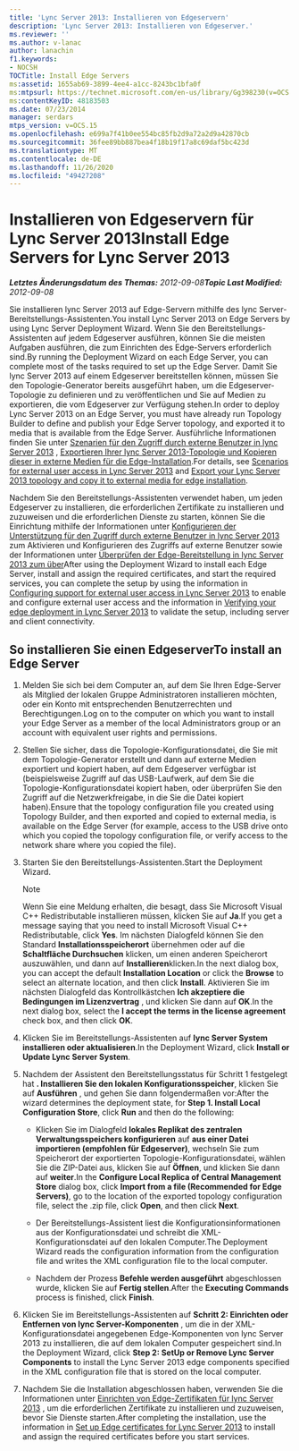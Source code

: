 ```yaml
---
title: 'Lync Server 2013: Installieren von Edgeservern'
description: 'Lync Server 2013: Installieren von Edgeserver.'
ms.reviewer: ''
ms.author: v-lanac
author: lanachin
f1.keywords:
- NOCSH
TOCTitle: Install Edge Servers
ms:assetid: 1655ab69-3899-4ee4-a1cc-8243bc1bfa0f
ms:mtpsurl: https://technet.microsoft.com/en-us/library/Gg398230(v=OCS.15)
ms:contentKeyID: 48183503
ms.date: 07/23/2014
manager: serdars
mtps_version: v=OCS.15
ms.openlocfilehash: e699a7f41b0ee554bc85fb2d9a72a2d9a42870cb
ms.sourcegitcommit: 36fee89bb887bea4f18b19f17a8c69daf5bc423d
ms.translationtype: MT
ms.contentlocale: de-DE
ms.lasthandoff: 11/26/2020
ms.locfileid: "49427208"
---
```

# <a name="install-edge-servers-for-lync-server-2013"></a><span data-ttu-id="8bae0-103">Installieren von Edgeservern für Lync Server 2013</span><span class="sxs-lookup"><span data-stu-id="8bae0-103">Install Edge Servers for Lync Server 2013</span></span>

<div data-xmlns="http://www.w3.org/1999/xhtml">

<div class="topic" data-xmlns="http://www.w3.org/1999/xhtml" data-msxsl="urn:schemas-microsoft-com:xslt" data-cs="https://msdn.microsoft.com/">

<div data-asp="https://msdn2.microsoft.com/asp">



</div>

<div id="mainSection">

<div id="mainBody"><span data-ttu-id="8bae0-104">

<span> </span></span><span class="sxs-lookup"><span data-stu-id="8bae0-104">

<span> </span></span></span>

<span data-ttu-id="8bae0-105">_**Letztes Änderungsdatum des Themas:** 2012-09-08_</span><span class="sxs-lookup"><span data-stu-id="8bae0-105">_**Topic Last Modified:** 2012-09-08_</span></span>

<span data-ttu-id="8bae0-106">Sie installieren lync Server 2013 auf Edge-Servern mithilfe des lync Server-Bereitstellungs-Assistenten.</span><span class="sxs-lookup"><span data-stu-id="8bae0-106">You install Lync Server 2013 on Edge Servers by using Lync Server Deployment Wizard.</span></span> <span data-ttu-id="8bae0-107">Wenn Sie den Bereitstellungs-Assistenten auf jedem Edgeserver ausführen, können Sie die meisten Aufgaben ausführen, die zum Einrichten des Edge-Servers erforderlich sind.</span><span class="sxs-lookup"><span data-stu-id="8bae0-107">By running the Deployment Wizard on each Edge Server, you can complete most of the tasks required to set up the Edge Server.</span></span> <span data-ttu-id="8bae0-108">Damit Sie lync Server 2013 auf einem Edgeserver bereitstellen können, müssen Sie den Topologie-Generator bereits ausgeführt haben, um die Edgeserver-Topologie zu definieren und zu veröffentlichen und Sie auf Medien zu exportieren, die vom Edgeserver zur Verfügung stehen.</span><span class="sxs-lookup"><span data-stu-id="8bae0-108">In order to deploy Lync Server 2013 on an Edge Server, you must have already run Topology Builder to define and publish your Edge Server topology, and exported it to media that is available from the Edge Server.</span></span> <span data-ttu-id="8bae0-109">Ausführliche Informationen finden Sie unter [Szenarien für den Zugriff durch externe Benutzer in lync Server 2013](lync-server-2013-scenarios-for-external-user-access.md) , [Exportieren Ihrer lync Server 2013-Topologie und Kopieren dieser in externe Medien für die Edge-Installation](lync-server-2013-export-your-topology-and-copy-it-to-external-media-for-edge-installation.md).</span><span class="sxs-lookup"><span data-stu-id="8bae0-109">For details, see [Scenarios for external user access in Lync Server 2013](lync-server-2013-scenarios-for-external-user-access.md) and [Export your Lync Server 2013 topology and copy it to external media for edge installation](lync-server-2013-export-your-topology-and-copy-it-to-external-media-for-edge-installation.md).</span></span>

<span data-ttu-id="8bae0-110">Nachdem Sie den Bereitstellungs-Assistenten verwendet haben, um jeden Edgeserver zu installieren, die erforderlichen Zertifikate zu installieren und zuzuweisen und die erforderlichen Dienste zu starten, können Sie die Einrichtung mithilfe der Informationen unter [Konfigurieren der Unterstützung für den Zugriff durch externe Benutzer in lync Server 2013](lync-server-2013-configuring-support-for-external-user-access.md) zum Aktivieren und Konfigurieren des Zugriffs auf externe Benutzer sowie der Informationen unter [Überprüfen der Edge-Bereitstellung in lync Server 2013 zum über](lync-server-2013-verifying-your-edge-deployment.md)</span><span class="sxs-lookup"><span data-stu-id="8bae0-110">After using the Deployment Wizard to install each Edge Server, install and assign the required certificates, and start the required services, you can complete the setup by using the information in [Configuring support for external user access in Lync Server 2013](lync-server-2013-configuring-support-for-external-user-access.md) to enable and configure external user access and the information in [Verifying your edge deployment in Lync Server 2013](lync-server-2013-verifying-your-edge-deployment.md) to validate the setup, including server and client connectivity.</span></span>

<div>

## <a name="to-install-an-edge-server"></a><span data-ttu-id="8bae0-111">So installieren Sie einen Edgeserver</span><span class="sxs-lookup"><span data-stu-id="8bae0-111">To install an Edge Server</span></span>

1.  <span data-ttu-id="8bae0-112">Melden Sie sich bei dem Computer an, auf dem Sie Ihren Edge-Server als Mitglied der lokalen Gruppe Administratoren installieren möchten, oder ein Konto mit entsprechenden Benutzerrechten und Berechtigungen.</span><span class="sxs-lookup"><span data-stu-id="8bae0-112">Log on to the computer on which you want to install your Edge Server as a member of the local Administrators group or an account with equivalent user rights and permissions.</span></span>

2.  <span data-ttu-id="8bae0-113">Stellen Sie sicher, dass die Topologie-Konfigurationsdatei, die Sie mit dem Topologie-Generator erstellt und dann auf externe Medien exportiert und kopiert haben, auf dem Edgeserver verfügbar ist (beispielsweise Zugriff auf das USB-Laufwerk, auf dem Sie die Topologie-Konfigurationsdatei kopiert haben, oder überprüfen Sie den Zugriff auf die Netzwerkfreigabe, in die Sie die Datei kopiert haben).</span><span class="sxs-lookup"><span data-stu-id="8bae0-113">Ensure that the topology configuration file you created using Topology Builder, and then exported and copied to external media, is available on the Edge Server (for example, access to the USB drive onto which you copied the topology configuration file, or verify access to the network share where you copied the file).</span></span>

3.  <span data-ttu-id="8bae0-114">Starten Sie den Bereitstellungs-Assistenten.</span><span class="sxs-lookup"><span data-stu-id="8bae0-114">Start the Deployment Wizard.</span></span>
    
    <div>
    

    > [!NOTE]  
    > <span data-ttu-id="8bae0-115">Wenn Sie eine Meldung erhalten, die besagt, dass Sie Microsoft Visual C++ Redistributable installieren müssen, klicken Sie auf <STRONG>Ja</STRONG>.</span><span class="sxs-lookup"><span data-stu-id="8bae0-115">If you get a message saying that you need to install Microsoft Visual C++ Redistributable, click <STRONG>Yes</STRONG>.</span></span> <span data-ttu-id="8bae0-116">Im nächsten Dialogfeld können Sie den Standard <STRONG>Installationsspeicherort</STRONG> übernehmen oder auf die <STRONG>Schaltfläche Durchsuchen</STRONG> klicken, um einen anderen Speicherort auszuwählen, und dann auf <STRONG>Installieren</STRONG>klicken.</span><span class="sxs-lookup"><span data-stu-id="8bae0-116">In the next dialog box, you can accept the default <STRONG>Installation Location</STRONG> or click the <STRONG>Browse</STRONG> to select an alternate location, and then click <STRONG>Install</STRONG>.</span></span> <span data-ttu-id="8bae0-117">Aktivieren Sie im nächsten Dialogfeld das Kontrollkästchen <STRONG>Ich akzeptiere die Bedingungen im Lizenzvertrag</STRONG> , und klicken Sie dann auf <STRONG>OK</STRONG>.</span><span class="sxs-lookup"><span data-stu-id="8bae0-117">In the next dialog box, select the <STRONG>I accept the terms in the license agreement</STRONG> check box, and then click <STRONG>OK</STRONG>.</span></span>

    
    </div>

4.  <span data-ttu-id="8bae0-118">Klicken Sie im Bereitstellungs-Assistenten auf **lync Server System installieren oder aktualisieren**.</span><span class="sxs-lookup"><span data-stu-id="8bae0-118">In the Deployment Wizard, click **Install or Update Lync Server System**.</span></span>

5.  <span data-ttu-id="8bae0-119">Nachdem der Assistent den Bereitstellungsstatus für Schritt 1 festgelegt hat **. Installieren Sie den lokalen Konfigurationsspeicher**, klicken Sie auf **Ausführen** , und gehen Sie dann folgendermaßen vor:</span><span class="sxs-lookup"><span data-stu-id="8bae0-119">After the wizard determines the deployment state, for **Step 1. Install Local Configuration Store**, click **Run** and then do the following:</span></span>
    
      - <span data-ttu-id="8bae0-120">Klicken Sie im Dialogfeld **lokales Replikat des zentralen Verwaltungsspeichers konfigurieren** auf **aus einer Datei importieren (empfohlen für Edgeserver)**, wechseln Sie zum Speicherort der exportierten Topologie-Konfigurationsdatei, wählen Sie die ZIP-Datei aus, klicken Sie auf **Öffnen**, und klicken Sie dann auf **weiter**.</span><span class="sxs-lookup"><span data-stu-id="8bae0-120">In the **Configure Local Replica of Central Management Store** dialog box, click **Import from a file (Recommended for Edge Servers)**, go to the location of the exported topology configuration file, select the .zip file, click **Open**, and then click **Next**.</span></span>
    
      - <span data-ttu-id="8bae0-121">Der Bereitstellungs-Assistent liest die Konfigurationsinformationen aus der Konfigurationsdatei und schreibt die XML-Konfigurationsdatei auf den lokalen Computer.</span><span class="sxs-lookup"><span data-stu-id="8bae0-121">The Deployment Wizard reads the configuration information from the configuration file and writes the XML configuration file to the local computer.</span></span>
    
      - <span data-ttu-id="8bae0-122">Nachdem der Prozess **Befehle werden ausgeführt** abgeschlossen wurde, klicken Sie auf **Fertig stellen**.</span><span class="sxs-lookup"><span data-stu-id="8bae0-122">After the **Executing Commands** process is finished, click **Finish**.</span></span>

6.  <span data-ttu-id="8bae0-123">Klicken Sie im Bereitstellungs-Assistenten auf **Schritt 2: Einrichten oder Entfernen von lync Server-Komponenten** , um die in der XML-Konfigurationsdatei angegebenen Edge-Komponenten von lync Server 2013 zu installieren, die auf dem lokalen Computer gespeichert sind.</span><span class="sxs-lookup"><span data-stu-id="8bae0-123">In the Deployment Wizard, click **Step 2: SetUp or Remove Lync Server Components** to install the Lync Server 2013 edge components specified in the XML configuration file that is stored on the local computer.</span></span>

7.  <span data-ttu-id="8bae0-124">Nachdem Sie die Installation abgeschlossen haben, verwenden Sie die Informationen unter [Einrichten von Edge-Zertifikaten für lync Server 2013](lync-server-2013-set-up-edge-certificates.md) , um die erforderlichen Zertifikate zu installieren und zuzuweisen, bevor Sie Dienste starten.</span><span class="sxs-lookup"><span data-stu-id="8bae0-124">After completing the installation, use the information in [Set up Edge certificates for Lync Server 2013](lync-server-2013-set-up-edge-certificates.md) to install and assign the required certificates before you start services.</span></span>

<span data-ttu-id="8bae0-125"></div>

</div>

<span> </span>

</div>

</div>

</span><span class="sxs-lookup"><span data-stu-id="8bae0-125"></div>

</div>

<span> </span>

</div>

</div>

</span></span></div>

